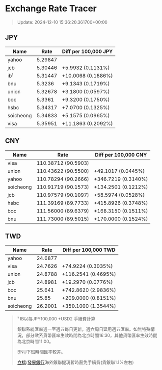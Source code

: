 # Exchange Rate Tracer

> Update: 2024-12-10 15:36:20.361700+00:00

## JPY

| Name      |    Rate | Diff per 100,000 JPY   |
|-----------|---------|------------------------|
| yahoo     | 5.29847 |                        |
| jcb       | 5.30446 | +5.9932 (0.1131%)      |
| ib¹       | 5.31447 | +10.0068 (0.1886%)     |
| bnu       | 5.3236  | +9.1343 (0.1719%)      |
| union     | 5.32678 | +3.1800 (0.0597%)      |
| boc       | 5.3361  | +9.3200 (0.1750%)      |
| hsbc      | 5.34317 | +7.0700 (0.1325%)      |
| soicheong | 5.34833 | +5.1575 (0.0965%)      |
| visa      | 5.35951 | +11.1863 (0.2092%)     |

## CNY

| Name      | Rate                | Diff per 100,000 CNY   |
|-----------|---------------------|------------------------|
| visa      | 110.38712	(90.5903) |                        |
| union     | 110.43622	(90.5500) | +49.1017 (0.0445%)     |
| yahoo     | 110.78294	(90.2666) | +346.7219 (0.3140%)    |
| soicheong | 110.91719	(90.1573) | +134.2501 (0.1212%)    |
| jcb       | 110.97579	(90.1097) | +58.5974 (0.0528%)     |
| hsbc      | 111.39169	(89.7733) | +415.8926 (0.3748%)    |
| boc       | 111.56000	(89.6379) | +168.3150 (0.1511%)    |
| bnu       | 111.73000	(89.5015) | +170.0000 (0.1524%)    |

## TWD

| Name      |    Rate | Diff per 100,000 TWD   |
|-----------|---------|------------------------|
| yahoo     | 24.6877 |                        |
| visa      | 24.7626 | +74.9224 (0.3035%)     |
| union     | 24.8788 | +116.2541 (0.4695%)    |
| jcb       | 24.8981 | +19.2970 (0.0776%)     |
| boc       | 25.641  | +742.8620 (2.9836%)    |
| bnu       | 25.85   | +209.0000 (0.8151%)    |
| soicheong | 26.2001 | +350.1000 (1.3544%)    |


> ¹ IB以每JPY100,000 +USD2 手續費計算
>
> 銀聯系統匯率週一至週五每日更新，週六周日延用週五匯率。如無特殊情況，部分歐系貨幣匯率生效時間為北京時間16:30，其他貨幣匯率生效時間為北京時間11:00。
>
> BNU下班時間匯率較差。
>
> [立橋](https://www.wlbank.com.mo/uploads/ueditor/file/20181211/1544536513900230.pdf)/[發展銀行](https://www.mdb.com.mo/Service_Charges_20230728.pdf)海外銀聯提現暫時豁免手續費(貴銀聯1.1%左右)

